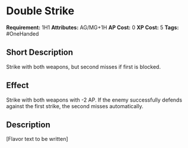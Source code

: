 # Double Strike

 **Requirement:** 1H1
 **Attributes:** AG/MG+1H
 **AP Cost:** 0
 **XP Cost:** 5
 **Tags:** #OneHanded

## Short Description
Strike with both weapons, but second misses if first is blocked.

## Effect
Strike with both weapons with -2 AP. If the enemy successfully defends against the first strike, the second misses automatically.

## Description
[Flavor text to be written]